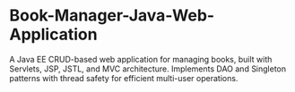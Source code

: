 # Book-Manager-Java-Web-Application
A Java EE CRUD-based web application for managing books, built with Servlets, JSP, JSTL, and MVC architecture. Implements DAO and Singleton patterns with thread safety for efficient multi-user operations.
